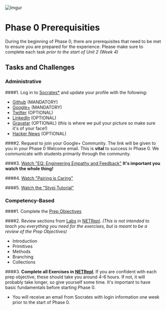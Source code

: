 ![Imgur](http://i.imgur.com/c8x8as4.png?1)

# Phase 0 Prerequisities

During the beginning of Phase 0, there are prerequisites that need to be met to ensure you are prepared for the experience. Please make sure to complete each task *prior to the start of Unit 2 (Week 4)*

## Tasks and Challenges

### Administrative
####1. Log in to [Socrates*](https://socrates.devbootcamp.com/) and update your profile with the following:
   - [Github](https://github.com/) (MANDATORY)
   - [Google+](https://plus.google.com) (MANDATORY)
   - [Twitter](https://twitter.com/) (OPTIONAL)
   - [LinkedIn](https://www.linkedin.com/) (OPTIONAL)
   - [Gravatar](http://en.gravatar.com/) (OPTIONAL) (this is where we pull your picture so make sure it's of your face!)
   - [Hacker News](https://news.ycombinator.com/) (OPTIONAL)

####2. Request to join your Google+ Community. The link will be given to you in your Phase 0 Welcome email. 
This is **vital** to success in Phase 0. We communicate with students primarily through the community.

####3. [Watch "EQ: Engineering Empathy and Feedback"](http://vimeo.com/76762772) **It's important you watch the whole thing!**

####4. [Watch "Pairing is Caring"](https://vimeo.com/76662569)

####5. [Watch the "Stypi Tutorial"](https://vimeo.com/76870082)

### Competency-Based

####1. Complete the [Prep Objectives](prep-competencies.md)

####2. Review sections from [Labs](http://http://net-repl.enspiral.info/labs) in [NETRepl](http://http://net-repl.enspiral.info/labs). *(This is not intended to teach you everything you need for the exercises, but is meant to be a review of the Prep Objectives)*
   - Introduction
   - Primitives
   - Methods
   - Branching
   - Collections

####3. **Complete all Exercises in [NETRepl](http://http://net-repl.enspiral.info/exercises)**. 
If you are confident with each prep objective, these should take you around 4-6 hours. If not, it will probably take longer, so give yourself some time. It's important to have basic fundamentals before starting Phase 0. 



* You will receive an email from Socrates with login information one week prior to the start of Phase 0.